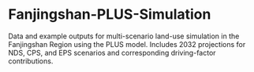 # Fanjingshan-PLUS-Simulation
Data and example outputs for multi-scenario land-use simulation in the Fanjingshan Region using the PLUS model. Includes 2032 projections for NDS, CPS, and EPS scenarios and corresponding driving-factor contributions.
